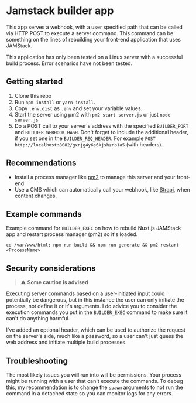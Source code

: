# Jamstack builder app

This app serves a webhook, with a user specified path that can be called via HTTP POST to execute a server command.
This command can be something on the lines of rebuilding your front-end application that uses JAMStack.

This application has only been tested on a Linux server with a successful build process. Error scenarios have not been tested.

## Getting started

1. Clone this repo
2. Run `npm install` or `yarn install`. 
3. Copy `.env.dist` as `.env` and set your variable values.
4. Start the server using pm2 with `pm2 start server.js` or just `node server.js`   
4. Do a POST call to your server's address with the specified `BUILDER_PORT` and `BUILDER_WEBHOOK_HASH`. Don't forget to include the additional header, if you set one in the `BUILDER_REQ_HEADER`. For example `POST http://localhost:8082/gxrjg4y6s6kjshznb1a5` (with headers).

## Recommendations

- Install a process manager like [pm2](https://www.npmjs.com/package/pm2) to manage this server and your front-end
- Use a CMS which can automatically call your webhook, like [Strapi](https://strapi.io), when content changes.

## Example commands

Example command for `BUILDER_EXEC` on how to rebuild Nuxt.js JAMStack app and restart process manager (pm2) so  it's loaded.   

    cd /var/www/html; npm run build && npm run generate && pm2 restart <ProcessName>

## Security considerations

> :warning: **Some caution is advised**

Executing server commands based on a user-initiated input could potentially be dangerous, but in this instance the user can only initiate the process, not define it or it's arguments.
I do advice you to consider the execution commands you put in the `BUILDER_EXEC` command to make sure it can't do anything harmful.

I've added an optional header, which can be used to authorize the request on the server's side, much like a password, so a user can't just guess the web address and initiate multiple build processes.

## Troubleshooting

The most likely issues you will run into will be permissions.
Your process might be running with a user that can't execute the commands. 
To debug this, my recommendation is to change the `spawn` arguments to not run the command in a detached state so you can monitor logs for any errors.